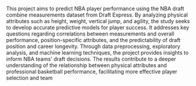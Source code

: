 This project aims to predict NBA player performance using the NBA draft combine
measurements dataset from Draft Express. By analyzing physical attributes such as height,
weight, vertical jump, and agility, the study seeks to develop accurate predictive models for
player success. It addresses key questions regarding correlations between measurements
and overall performance, position-specific attributes, and the predictability of draft position
and career longevity. Through data preprocessing, exploratory analysis, and machine
learning techniques, the project provides insights to inform NBA teams&#39; draft decisions. The
results contribute to a deeper understanding of the relationship between physical
attributes and professional basketball performance, facilitating more effective player
selection and team
